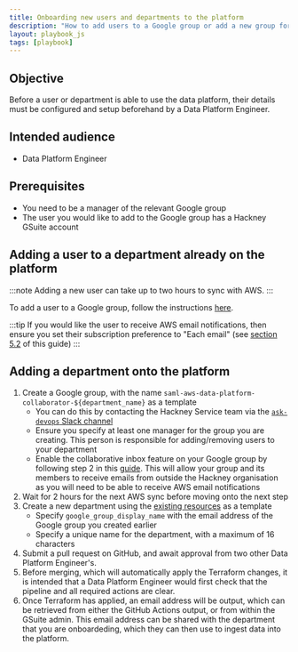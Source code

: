 ```yaml
---
title: Onboarding new users and departments to the platform
description: "How to add users to a Google group or add a new group for a department."
layout: playbook_js
tags: [playbook]
---
```


## Objective

Before a user or department is able to use the data platform, their details must be configured and setup beforehand by a Data Platform Engineer.

## Intended audience

- Data Platform Engineer

## Prerequisites

- You need to be a manager of the relevant Google group
- The user you would like to add to the Google group has a Hackney GSuite account

## Adding a user to a department already on the platform

:::note
Adding a new user can take up to two hours to sync with AWS.
:::

To add a user to a Google group, follow the instructions [here][add_user_google_group].

:::tip
If you would like the user to receive AWS email notifications, then ensure you set their subscription preference to "Each email" (see [section 5.2][membership_settings] of this guide)
:::

[add_user_google_group]: https://support.google.com/groups/answer/2465464?hl=en

## Adding a department onto the platform

1. Create a Google group, with the name `saml-aws-data-platform-collaborator-${department_name}` as a template
   - You can do this by contacting the Hackney Service team via the [`ask-devops` Slack channel][ask_devops_slack]
   - Ensure you specify at least one manager for the group you are creating. This person is responsible for adding/removing
     users to your department
   - Enable the collaborative inbox feature on your Google group by following step 2 in this [guide][collaborative_inbox].
     This will allow your group and its members to receive emails from outside the Hackney organisation as you will need to be able to receive AWS email notifications
2. Wait for 2 hours for the next AWS sync before moving onto the next step
3. Create a new department using the [existing resources][department.tf] as a template
   - Specify `google_group_display_name` with the email address of the Google group you created earlier
   - Specify a unique name for the department, with a maximum of 16 characters
4. Submit a pull request on GitHub, and await approval from two other Data Platform Engineer's.
5. Before merging, which will automatically apply the Terraform changes, it is intended that a Data Platform Engineer would first check that the pipeline and all required actions are clear.
6. Once Terraform has applied, an email address will be output, which can be retrieved from either the GitHub Actions output, or from within the GSuite admin. This email address can be shared with the department that you are onboardeding, which they can then use to ingest data into the platform.

[department.tf]: https://github.com/LBHackney-IT/Data-Platform/blob/main/terraform/05-departments.tf
[ask_devops_slack]: https://hackit-lbh.slack.com/archives/C01FX9ERRSL
[collaborative_inbox]: https://support.google.com/a/users/answer/10375787?hl=en#:~:text=Step%202%3A%20Turn%20on%20Collaborative%20Inbox%20features
[membership_settings]: https://support.google.com/a/users/answer/9303224?hl=en#:~:text=marked%20as%20favorites.-,5.2%20View%20and%20edit%20membership%20settings,-Your%C2%A0subscription%20settings
